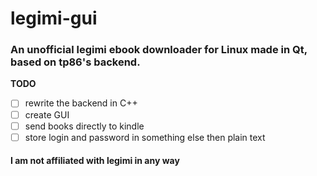 # legimi-gui

### An unofficial legimi ebook downloader for Linux made in Qt, based on tp86's backend.

**TODO**
- [ ] rewrite the backend in C++
- [ ] create GUI
- [ ] send books directly to kindle
- [ ] store login and password in something else then plain text 

#### **I am not affiliated with legimi in any way**
